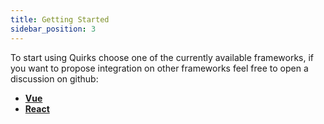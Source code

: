 ```yaml
---
title: Getting Started
sidebar_position: 3
---
```


To start using Quirks choose one of the currently available frameworks, if you want to propose integration on other frameworks feel free to open a discussion on github:

- **[Vue](./vue/installation)**
- **[React](./react/installation)**